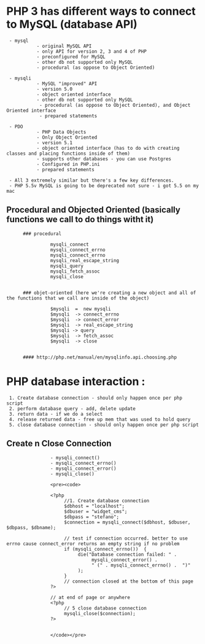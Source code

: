 # PHP 3 has different ways to connect to MySQL (database API)

     - mysql
               - original MySQL API
               - only API for version 2, 3 and 4 of PHP
               - preconfigured for MySQL
               - other db not supported only MySQL
               - procedural (as oppose to Object Oriented)

     - mysqli
               - MySQL "improved" API
               - version 5.0
               - object oriented interface
               - other db not supported only MySQL
                - procedural (as oppose to Object Oriented), and Object Oriented interface
                - prepared statements

     - PDO
               - PHP Data Objects 
               - Only Object Oriented
               - version 5.1
               - object oriented interface (has to do with creating classes and placing functions inside of them)
               - supports other databases - you can use Postgres
               - Configured in PHP.ini
               - prepared statements

     - All 3 extremely similar but there's a few key differences.
     - PHP 5.5v MySQL is going to be deprecated not sure - i got 5.5 on my mac


## Procedural and Objected Oriented (basically functions we call to do things witht it)

          ### procedural                                               

                    mysqli_connect
                    mysqli_connect_errno
                    mysqli_connect_errno
                    mysqli_real_escape_string
                    mysqli_query
                    mysqli_fetch_assoc
                    mysqli_close


          ### objet-oriented (here we're creating a new object and all of the functions that we call are inside of the object)

                    $mysqli  =  new mysqli 
                    $mysqli  -> connect_errno
                    $mysqli  -> connect_error
                    $mysqli  -> real_escape_string
                    $mysqli -> query
                    $mysqli  -> fetch_assoc
                    $mysqli  -> close


          #### http://php.net/manual/en/mysqlinfo.api.choosing.php


# PHP database interaction :

     1. Create database connection - should only happen once per php script
     2. perform database query - add, delete update
     3. return data - if we do a select
     4. release returned data - free up mem that was used to hold query
     5. close database connection - should only happen once per php script

##        Create n Close Connection

                    - mysqli_connect()
                    - mysqli_connect_errno()
                    - mysqli_connect_error()
                    - mysqli_close()

                    <pre><code>

                    <?php
                         //1. Create database connection
                         $dbhost = "localhost";
                         $dbuser = "widget_cms";
                         $dbpass = "stefano";
                         $connection = mysqli_connect($dbhost, $dbuser, $dbpass, $dbname);

                         // test if connection occurred. better to use errno cause connect_error returns an empty string if no problem
                         if (mysqli_connect_errno())  {
                              die("Database connection failed: " .
                                   mysqli_connect_error() .
                                   " (" . mysqli_connect_errno() .  ")"
                              );
                         }
                         // connection closed at the bottom of this page
                    ?>

                    // at end of page or anywhere
                    <?php
                         // 5 close database connection
                         mysqli_close($connection);
                    ?>


                    </code></pre>


















